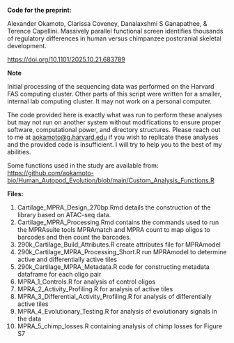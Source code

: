 

**Code for the preprint:** 

Alexander Okamoto,  Clarissa Coveney, Danalaxshmi S Ganapathee, & Terence Capellini. Massively parallel functional screen identifies thousands of regulatory differences in human versus chimpanzee postcranial skeletal development.

https://doi.org/10.1101/2025.10.21.683789

**Note**

Initial processing of the sequencing data was performed on the Harvard FAS computing cluster. Other parts of this script were written for a smaller, internal lab computing cluster. It may not work on a personal computer.

The code provided here is exactly what was run to perform these analyses but may not run on another system without modifications to ensure proper software, computational power, and directory structures. Please reach out to me at aokamoto@g.harvard.edu if you wish to replicate these analyses and the provided code is insufficient. I will try to help you to the best of my abilities.

Some functions used in the study are available from: https://github.com/aokamoto-bio/Human_Autopod_Evolution/blob/main/Custom_Analysis_Functions.R

**Files:**

1. Cartilage_MPRA_Design_270bp.Rmd details the construction of the library based on ATAC-seq data. 
2. Cartilage_MPRA_Processing.Rmd contains the commands used to run the MPRAsuite tools MPRAmatch and MPRA count to map oligos to barcodes and then count the barcodes.
3. 290k_Cartilage_Build_Attributes.R create attributes file for MPRAmodel
4. 290k_Cartilage_MPRA_Processing_Short.R run MPRAmodel to determine active and differentially active tiles
5. 290k_Cartilage_MPRA_Metadata.R code for constructing metadata dataframe for each oligo pair
6. MPRA_1_Controls.R for analysis of control oligos
7. MPRA_2_Activity_Profiling.R for analysis of active tiles
8. MPRA_3_Differential_Activity_Profiling.R for analysis of differentially active tiles
9. MPRA_4_Evolutionary_Testing.R for analysis of evolutionary signals in the data
10. MPRA_5_chimp_losses.R containing analysis of chimp losses for Figure S7
